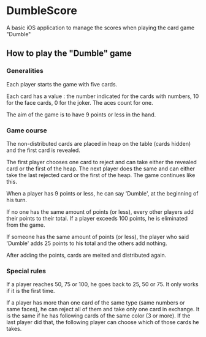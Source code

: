 # DumbleScore

A basic iOS application to manage the scores when playing the card game "Dumble"

## How to play the "Dumble" game

### Generalities

Each player starts the game with five cards.

Each card has a value : the number indicated for the cards with numbers, 10 for the face cards, 0 for the joker. The aces count for one.

The aim of the game is to have 9 points or less in the hand.

### Game course
            
The non-distributed cards are placed in heap on the table (cards hidden) and the first card is revealed.

The first player chooses one card to reject and can take either the revealed card or the first of the heap. The next player does the same and can either take the last rejected card or the first of the heap. The game continues like this.

When a player has 9 points or less, he can say 'Dumble', at the beginning of his turn.

If no one has the same amount of points (or less), every other players add their points to their total. If a player exceeds 100 points, he is eliminated from the game.

If someone has the same amount of points (or less), the player who said 'Dumble' adds 25 points to his total and the others add nothing.

After adding the points, cards are melted and distributed again.

### Special rules

If a player reaches 50, 75 or 100, he goes back to 25, 50 or 75. It only works if it is the first time.

If a player has more than one card of the same type (same numbers or same faces), he can reject all of them and take only one card in exchange. It is the same if he has following cards of the same color (3 or more). If the last player did that, the following player can choose which of those cards he takes.
